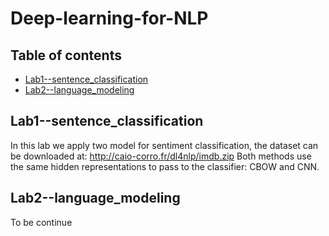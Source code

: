 # Deep-learning-for-NLP

## Table of contents

<!--ts-->
   * [Lab1--sentence_classification](LAB1--sentence_classification)
   * [Lab2--language_modeling](Lab2--language_modeling)
<!--te-->

## Lab1--sentence_classification
In this lab we apply two model for sentiment classification, the dataset can be downloaded at: http://caio-corro.fr/dl4nlp/imdb.zip
Both methods use the same hidden representations to pass to the classifier: CBOW and CNN. 

## Lab2--language_modeling

To be continue